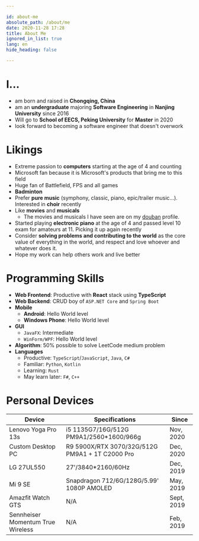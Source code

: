 ```yaml
---

id: about-me
absolute_path: /about/me
date: 2020-11-28 17:28
title: About Me
ignored_in_list: true
lang: en
hide_heading: false

---
```


# I...

- am born and raised in **Chongqing, China**
- am an **undergraduate** majoring **Software Engineering** in **Nanjing University** since 2016
- Will go to **School of EECS, Peking University** for **Master** in 2020
- look forward to becoming a software engineer that doesn't overwork

# Likings

- Extreme passion to **computers** starting at the age of 4 and counting
- Microsoft fan because it is Microsoft's products that bring me to this field
- Huge fan of Battlefield, FPS and all games
- **Badminton**
- Prefer **pure music** (symphony, classic, piano, epic/trailer music...). Interested in **choir** recently
- Like **movies** and **musicals**
  - The movies and musicals I have seen are on my [douban](https://www.douban.com/people/183064260/) profile.
- Started playing **electronic piano** at the age of 4 and passed level 10 exam for amateurs at 11. Picking it up again recently
- Consider **solving problems and contributing to the world** as the core value of everything in the world, and respect and love whoever and whatever does it.
- Hope my work can help others work and live better

# Programming Skills

- **Web Frontend**: Productive with **React** stack using **TypeScript**
- **Web Backend**: CRUD boy of `ASP.NET Core` and `Spring Boot`
- **Mobile**
  - **Android**: Hello World level
  - **Windows Phone**: Hello World level
- **GUI**
  - `JavaFX`: Intermediate
  - `WinForm/WPF`: Hello World level
- **Algorithm**: 50% possible to solve LeetCode medium problem
- **Languages**
  - Productive: `TypeScript`/`JavaScript`, `Java`, `C#`
  - Familiar: `Python`, `Kotlin`
  - Learning: `Rust`
  - May learn later: `F#`, `C++`

# Personal Devices

| Device                            | Specifications                                  | Since      |
| --------------------------------- | ----------------------------------------------- | ---------- |
| Lenovo Yoga Pro 13s               | i5 1135G7/16G/512G PM9A1/2560*1600/966g         | Nov, 2020  |
| Custom Desktop PC                 | R9 5900X/RTX 3070/32G/512G PM9A1 + 1T C2000 Pro | Dec, 2020  |
| LG 27UL550                        | 27'/3840*2160/60Hz                              | Dec, 2019  |
| Mi 9 SE                           | Snapdragon 712/6G/128G/5.99' 1080P AMOLED       | May, 2019  |
| Amazfit Watch GTS                 | N/A                                             | Sept, 2019 |
| Sennheiser Momentum True Wireless | N/A                                             | Feb, 2019  |
